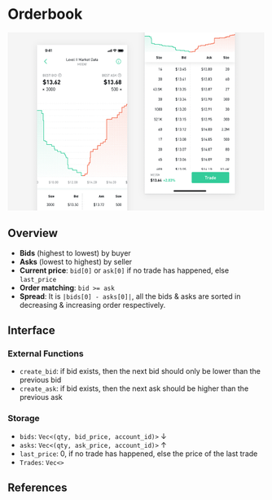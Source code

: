 # Orderbook

<p align="left">
  <img src="../../img/orderbook.png" alt="Orderbook logo" width="550" height="350">
</p>

## Overview

- **Bids** (highest to lowest) by buyer
- **Asks** (lowest to highest) by seller
- **Current price**: `bid[0]` or `ask[0]` if no trade has happened, else `last_price`
- **Order matching**: `bid >= ask`
- **Spread**: It is `|bids[0] - asks[0]|`, all the bids & asks are sorted in decreasing & increasing order respectively.

## Interface

### External Functions

- `create_bid`: if bid exists, then the next bid should only be lower than the previous bid
- `create_ask`: if bid exists, then the next ask should be higher than the previous ask

### Storage

- `bids`: `Vec<(qty, bid_price, account_id)>` ↓
- `asks`: `Vec<(qty, ask_price, account_id)>` ↑
- `last_price`: 0, if no trade has happened, else the price of the last trade
- `Trades`: `Vec<>`

## References
